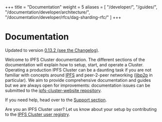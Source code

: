 +++
title = "Documentation"
weight = 5
aliases = [
    "/developer/",
    "/guides/",
    "/documentation/developer/architecture/",
    "/documentation/developer/rfcs/dag-sharding-rfc/"
]
+++

# Documentation

<div class="tipbox tip">Updated to version <a href="https://github.com/ipfs/ipfs-cluster/blob/master/CHANGELOG.md">0.13.2 (see the Changelog)</a>.</div>

Welcome to IPFS Cluster documentation. The different sections of the documentation will explain how to setup, start, and operate a Cluster. Operating a production IPFS Cluster can be a daunting task if you are not familiar with concepts around [IPFS](https://ipfs.io) and peer-2-peer networking ([libp2p](https://libp2p.io) in particular). We aim to provide comprehensive documentation and guides but we are always open for improvements: documentation issues can be submitted to the [ipfs-cluster-website repository](https://github.com/ipfs/ipfs-cluster-website).

If you need help, head over to the [Support section](/support).

<div class="tipbox tip">Are you an IPFS Cluster user? Let us know about your setup by contributing to the <a href="https://docs.google.com/forms/d/e/1FAIpQLSdWF5aXNXrAK_sCyu1eVv2obTaKVO3Ac5dfgl2r5_IWcizGRg/viewform">IPFS Cluster user registry</a>.</div>

